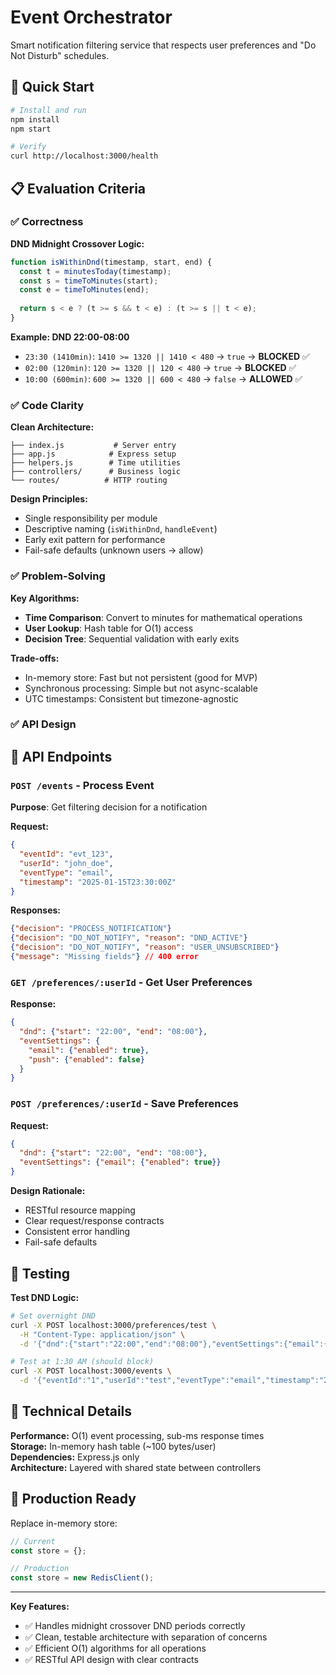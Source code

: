 # Event Orchestrator

Smart notification filtering service that respects user preferences and "Do Not Disturb" schedules.

## 🚀 Quick Start

```bash
# Install and run
npm install
npm start

# Verify
curl http://localhost:3000/health
```

## 📋 Evaluation Criteria

### ✅ **Correctness**

**DND Midnight Crossover Logic:**
```javascript
function isWithinDnd(timestamp, start, end) {
  const t = minutesToday(timestamp);
  const s = timeToMinutes(start);
  const e = timeToMinutes(end);
  
  return s < e ? (t >= s && t < e) : (t >= s || t < e);
}
```

**Example: DND 22:00-08:00**
- `23:30 (1410min)`: `1410 >= 1320 || 1410 < 480` → `true` → **BLOCKED** ✅
- `02:00 (120min)`: `120 >= 1320 || 120 < 480` → `true` → **BLOCKED** ✅  
- `10:00 (600min)`: `600 >= 1320 || 600 < 480` → `false` → **ALLOWED** ✅

### ✅ **Code Clarity**

**Clean Architecture:**
```
├── index.js           # Server entry
├── app.js            # Express setup
├── helpers.js        # Time utilities  
├── controllers/      # Business logic
└── routes/          # HTTP routing
```

**Design Principles:**
- Single responsibility per module
- Descriptive naming (`isWithinDnd`, `handleEvent`)
- Early exit pattern for performance
- Fail-safe defaults (unknown users → allow)

### ✅ **Problem-Solving**

**Key Algorithms:**
- **Time Comparison**: Convert to minutes for mathematical operations
- **User Lookup**: Hash table for O(1) access
- **Decision Tree**: Sequential validation with early exits

**Trade-offs:**
- In-memory store: Fast but not persistent (good for MVP)
- Synchronous processing: Simple but not async-scalable
- UTC timestamps: Consistent but timezone-agnostic

### ✅ **API Design**

## 📡 API Endpoints

### `POST /events` - Process Event
**Purpose**: Get filtering decision for a notification

**Request:**
```json
{
  "eventId": "evt_123",
  "userId": "john_doe", 
  "eventType": "email",
  "timestamp": "2025-01-15T23:30:00Z"
}
```

**Responses:**
```json
{"decision": "PROCESS_NOTIFICATION"}
{"decision": "DO_NOT_NOTIFY", "reason": "DND_ACTIVE"}  
{"decision": "DO_NOT_NOTIFY", "reason": "USER_UNSUBSCRIBED"}
{"message": "Missing fields"} // 400 error
```

### `GET /preferences/:userId` - Get User Preferences
**Response:**
```json
{
  "dnd": {"start": "22:00", "end": "08:00"},
  "eventSettings": {
    "email": {"enabled": true},
    "push": {"enabled": false}
  }
}
```

### `POST /preferences/:userId` - Save Preferences  
**Request:**
```json
{
  "dnd": {"start": "22:00", "end": "08:00"},
  "eventSettings": {"email": {"enabled": true}}
}
```

**Design Rationale:**
- RESTful resource mapping
- Clear request/response contracts
- Consistent error handling
- Fail-safe defaults

## 🧪 Testing

**Test DND Logic:**
```bash
# Set overnight DND
curl -X POST localhost:3000/preferences/test \
  -H "Content-Type: application/json" \
  -d '{"dnd":{"start":"22:00","end":"08:00"},"eventSettings":{"email":{"enabled":true}}}'

# Test at 1:30 AM (should block)
curl -X POST localhost:3000/events \
  -d '{"eventId":"1","userId":"test","eventType":"email","timestamp":"2025-01-15T01:30:00Z"}'
```

## 🔧 Technical Details

**Performance:** O(1) event processing, sub-ms response times  
**Storage:** In-memory hash table (~100 bytes/user)  
**Dependencies:** Express.js only  
**Architecture:** Layered with shared state between controllers

## 🚀 Production Ready

Replace in-memory store:
```javascript
// Current
const store = {};

// Production  
const store = new RedisClient();
```

---

**Key Features:**
- ✅ Handles midnight crossover DND periods correctly
- ✅ Clean, testable architecture with separation of concerns  
- ✅ Efficient O(1) algorithms for all operations
- ✅ RESTful API design with clear contracts
